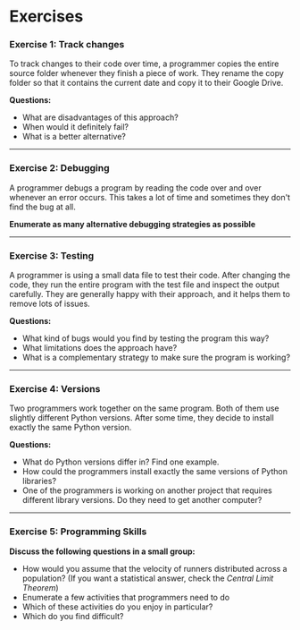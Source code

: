 
# Exercises

### Exercise 1: Track changes

To track changes to their code over time, a programmer copies the entire source folder whenever they finish a piece of work.
They rename the copy folder so that it contains the current date and copy it to their Google Drive.

**Questions:**

-  What are disadvantages of this approach?
-  When would it definitely fail?
-  What is a better alternative?

----

### Exercise 2: Debugging

A programmer debugs a program by reading the code over and over whenever an error occurs.
This takes a lot of time and sometimes they don't find the bug at all.

**Enumerate as many alternative debugging strategies as possible**

----

### Exercise 3: Testing

A programmer is using a small data file to test their code.
After changing the code, they run the entire program with the test file and inspect the output carefully.
They are generally happy with their approach, and it helps them to remove lots of issues.

**Questions:**

- What kind of bugs would you find by testing the program this way?
- What limitations does the approach have?
- What is a complementary strategy to make sure the program is working?

----

### Exercise 4: Versions

Two programmers work together on the same program. Both of them use slightly different Python versions.
After some time, they decide to install exactly the same Python version.

**Questions:**

- What do Python versions differ in? Find one example.
- How could the programmers install exactly the same versions of Python libraries?
- One of the programmers is working on another project that requires different library versions. Do they need to get another computer?

----

### Exercise 5: Programming Skills

**Discuss the following questions in a small group:**

* How would you assume that the velocity of runners distributed across a population? (If you want a statistical answer, check the *Central Limit Theorem*)
* Enumerate a few activities that programmers need to do
* Which of these activities do you enjoy in particular?
* Which do you find difficult?
